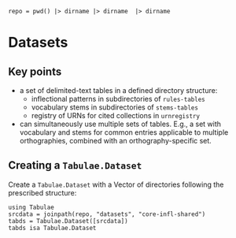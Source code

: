 
```@setup datasets
repo = pwd() |> dirname |> dirname  |> dirname
```

# Datasets

## Key points

- a set of delimited-text tables in a defined directory structure:
    - inflectional patterns in subdirectories of `rules-tables`
    - vocabulary stems in subdirectories of `stems-tables`
    - registry of URNs for cited collections in `urnregistry`
- can simultaneously use multiple sets of tables. E.g., a set with vocabulary and stems for common entries applicable to multiple orthographies, combined with an orthography-specific set.

## Creating a `Tabulae.Dataset`


Create a `Tabulae.Dataset` with a Vector of directories following the prescribed structure:

```@example datasets
using Tabulae
srcdata = joinpath(repo, "datasets", "core-infl-shared")
tabds = Tabulae.Dataset([srcdata])
tabds isa Tabulae.Dataset
```